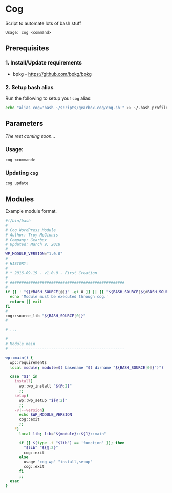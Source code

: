# Cog

Script to automate lots of bash stuff

`Usage: cog <command>`

## Prerequisites

### 1. Install/Update requirements

- bpkg - https://github.com/bpkg/bpkg

### 2. Setup bash alias

Run the following to setup your `cog` alias:

```sh
echo "alias cog='bash ~/scripts/gearbox-cog/cog.sh'" >> ~/.bash_profile && source ~/.bash_profile
```

## Parameters

*The rest coming soon...*

### Usage:

`cog <command>`

### Updating `cog`

`cog update`

## Modules

Example module format.

```sh
#!/bin/bash
#
# Cog WordPress Module
# Author: Troy McGinnis
# Company: Gearbox
# Updated: March 9, 2018
#
WP_MODULE_VERSION="1.0.0"
#
# HISTORY:
#
# * 2016-09-19 - v1.0.0 - First Creation
#
# ##################################################
#
if [[ ! "${#BASH_SOURCE[@]}" -gt 0 ]] || [[ "${BASH_SOURCE[${#BASH_SOURCE[@]}-1]##*/}" != 'cog.sh' ]]; then
  echo 'Module must be executed through cog.'
  return || exit
fi
#
cog::source_lib "${BASH_SOURCE[0]}"
#

# ...

#
# Module main
# --------------------------------------------------

wp::main() {
  wp::requirements
  local module; module=$( basename "$( dirname "${BASH_SOURCE[0]}")")

  case "$1" in
    install)
      wp::wp_install "${@:2}"
      ;;
    setup)
      wp::wp_setup "${@:2}"
      ;;
    -v|--version)
      echo $WP_MODULE_VERSION
      cog::exit
      ;;
    *)
      local lib; lib="${module}::${1}::main"

      if [[ $(type -t "$lib") == 'function' ]]; then
        "$lib" "${@:2}"
        cog::exit
      else
        usage "cog wp" "install,setup"
        cog::exit
      fi
      ;;
  esac
}
```
